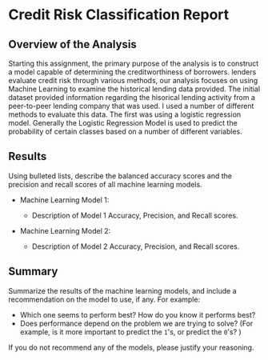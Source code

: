 # Credit Risk Classification Report

## Overview of the Analysis

Starting this assignment, the primary purpose of the analysis is to construct a model capable of determining the creditworthiness of borrowers. lenders evaluate credit risk through various methods, our analysis focuses on using Machine Learning to examine the historical lending data provided. The initial dataset provided information regarding the hisorical lending activity from a peer-to-peer lending company that was used. I used a number of different methods to evaluate this data. The first was using a logistic regression model. Generally the Logistic Regression Model is used to predict the probability of certain classes based on a number of different variables.

## Results

Using bulleted lists, describe the balanced accuracy scores and the precision and recall scores of all machine learning models.

* Machine Learning Model 1:
  * Description of Model 1 Accuracy, Precision, and Recall scores.



* Machine Learning Model 2:
  * Description of Model 2 Accuracy, Precision, and Recall scores.

## Summary

Summarize the results of the machine learning models, and include a recommendation on the model to use, if any. For example:
* Which one seems to perform best? How do you know it performs best?
* Does performance depend on the problem we are trying to solve? (For example, is it more important to predict the `1`'s, or predict the `0`'s? )

If you do not recommend any of the models, please justify your reasoning.
